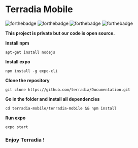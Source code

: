 # Terradia Mobile

![forthebadge](https://forthebadge.com/images/badges/built-with-love.svg) ![forthebadge](https://forthebadge.com/images/badges/built-by-developers.svg)
![forthebadge](https://forthebadge.com/images/badges/made-with-javascript.svg)
![forthebadge](https://forthebadge.com/images/badges/powered-by-water.svg)

**This project is private but our code is open source.**

**Install npm** 

    apt-get install nodejs
**Install expo**

    npm install -g expo-cli

**Clone the repository**

    git clone https://github.com/terradia/Documentation.git

**Go in the folder and install all dependencies**

    cd terradia-mobile/terradia-mobile && npm install

**Run expo** 

    expo start

### Enjoy Terradia !
